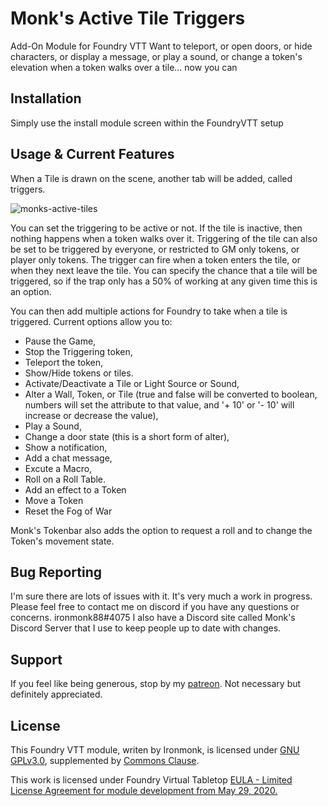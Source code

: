 # Monk's Active Tile Triggers
Add-On Module for Foundry VTT
Want to teleport, or open doors, or hide characters, or display a message, or play a sound, or change a token's elevation when a token walks over a tile... now you can

## Installation
Simply use the install module screen within the FoundryVTT setup

## Usage & Current Features
When a Tile is drawn on the scene, another tab will be added, called triggers.

![monks-active-tiles](/screenshots/main.png)

You can set the triggering to be active or not.  If the tile is inactive, then nothing happens when a token walks over it.
Triggering of the tile can also be set to be triggered by everyone, or restricted to GM only tokens, or player only tokens.
The trigger can fire when a token enters the tile, or when they next leave the tile.
You can specify the chance that a tile will be triggered, so if the trap only has a 50% of working at any given time this is an option.

You can then add multiple actions for Foundry to take when a tile is triggered.
Current options allow you to: 
* Pause the Game, 
* Stop the Triggering token, 
* Teleport the token, 
* Show/Hide tokens or tiles.
* Activate/Deactivate a Tile or Light Source or Sound, 
* Alter a Wall, Token, or Tile (true and false will be converted to boolean, numbers will set the attribute to that value, and '+ 10' or '- 10' will increase or decrease the value),
* Play a Sound,
* Change a door state (this is a short form of alter),
* Show a notification,
* Add a chat message,
* Excute a Macro,
* Roll on a Roll Table.
* Add an effect to a Token
* Move a Token
* Reset the Fog of War

Monk's Tokenbar also adds the option to request a roll and to change the Token's movement state.

## Bug Reporting
I'm sure there are lots of issues with it.  It's very much a work in progress.
Please feel free to contact me on discord if you have any questions or concerns. ironmonk88#4075
I also have a Discord site called Monk's Discord Server that I use to keep people up to date with changes.

## Support

If you feel like being generous, stop by my <a href="https://www.patreon.com/ironmonk">patreon</a>.  Not necessary but definitely appreciated.

## License
This Foundry VTT module, writen by Ironmonk, is licensed under [GNU GPLv3.0](https://www.gnu.org/licenses/gpl-3.0.en.html), supplemented by [Commons Clause](https://commonsclause.com/).

This work is licensed under Foundry Virtual Tabletop <a href="https://foundryvtt.com/article/license/">EULA - Limited License Agreement for module development from May 29, 2020.</a>
